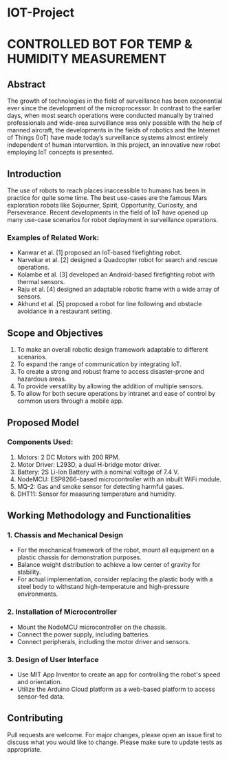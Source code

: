 # IOT-Project

# CONTROLLED BOT FOR TEMP & HUMIDITY MEASUREMENT

## Abstract

The growth of technologies in the field of surveillance has been exponential ever since the development of the microprocessor. In contrast to the earlier days, when most search operations were conducted manually by trained professionals and wide-area surveillance was only possible with the help of manned aircraft, the developments in the fields of robotics and the Internet of Things (IoT) have made today’s surveillance systems almost entirely independent of human intervention. In this project, an innovative new robot employing IoT concepts is presented.

## Introduction

The use of robots to reach places inaccessible to humans has been in practice for quite some time. The best use-cases are the famous Mars exploration robots like Sojourner, Spirit, Opportunity, Curiosity, and Perseverance. Recent developments in the field of IoT have opened up many use-case scenarios for robot deployment in surveillance operations.

### Examples of Related Work:
- Kanwar et al. [1] proposed an IoT-based firefighting robot.
- Narvekar et al. [2] designed a Quadcopter robot for search and rescue operations.
- Kolambe et al. [3] developed an Android-based firefighting robot with thermal sensors.
- Raju et al. [4] designed an adaptable robotic frame with a wide array of sensors.
- Akhund et al. [5] proposed a robot for line following and obstacle avoidance in a restaurant setting.

## Scope and Objectives

1. To make an overall robotic design framework adaptable to different scenarios.
2. To expand the range of communication by integrating IoT.
3. To create a strong and robust frame to access disaster-prone and hazardous areas.
4. To provide versatility by allowing the addition of multiple sensors.
5. To allow for both secure operations by intranet and ease of control by common users through a mobile app.

## Proposed Model

### Components Used:
1. Motors: 2 DC Motors with 200 RPM.
2. Motor Driver: L293D, a dual H-bridge motor driver.
3. Battery: 2S Li-Ion Battery with a nominal voltage of 7.4 V.
4. NodeMCU: ESP8266-based microcontroller with an inbuilt WiFi module.
5. MQ-2: Gas and smoke sensor for detecting harmful gases.
6. DHT11: Sensor for measuring temperature and humidity.

## Working Methodology and Functionalities

### 1. Chassis and Mechanical Design
- For the mechanical framework of the robot, mount all equipment on a plastic chassis for demonstration purposes.
- Balance weight distribution to achieve a low center of gravity for stability.
- For actual implementation, consider replacing the plastic body with a steel body to withstand high-temperature and high-pressure environments.

### 2. Installation of Microcontroller
- Mount the NodeMCU microcontroller on the chassis.
- Connect the power supply, including batteries.
- Connect peripherals, including the motor driver and sensors.

### 3. Design of User Interface
- Use MIT App Inventor to create an app for controlling the robot's speed and orientation.
- Utilize the Arduino Cloud platform as a web-based platform to access sensor-fed data.

## Contributing
Pull requests are welcome. For major changes, please open an issue first to discuss what you would like to change.
Please make sure to update tests as appropriate.

